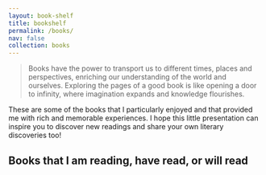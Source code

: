 ```yaml
---
layout: book-shelf
title: bookshelf
permalink: /books/
nav: false
collection: books
---
```


> Books have the power to transport us to different times, places and perspectives, enriching our understanding of the world and ourselves. Exploring the pages of a good book is like opening a door to infinity, where imagination expands and knowledge flourishes.
>
These are some of the books that I particularly enjoyed and that provided me with rich and memorable experiences. I hope this little presentation can inspire you to discover new readings and share your own literary discoveries too!

## Books that I am reading, have read, or will read
